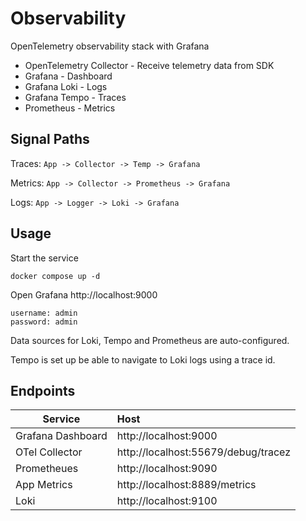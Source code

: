 # Observability

OpenTelemetry observability stack with Grafana
- OpenTelemetry Collector - Receive telemetry data from SDK
- Grafana - Dashboard
- Grafana Loki - Logs
- Grafana Tempo - Traces
- Prometheus - Metrics

## Signal Paths
Traces: `App -> Collector -> Temp -> Grafana`

Metrics: `App -> Collector -> Prometheus -> Grafana`

Logs: `App -> Logger -> Loki -> Grafana`


## Usage

Start the service
```
docker compose up -d
```

Open Grafana
http://localhost:9000
```
username: admin
password: admin
```

Data sources for Loki, Tempo and Prometheus are auto-configured.

Tempo is set up be able to navigate to Loki logs using a trace id.

## Endpoints
| Service           | Host                                |
|-------------------|:------------------------------------|
| Grafana Dashboard | http://localhost:9000               |
| OTel Collector    | http://localhost:55679/debug/tracez |
| Prometheues       | http://localhost:9090               |
| App Metrics       | http://localhost:8889/metrics       |
| Loki              | http://localhost:9100               |

